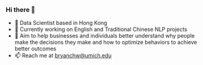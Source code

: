 ### Hi there 👋 

- 🌱 Data Scientist based in Hong Kong
- 🔭 Currently working on English and Traditional Chinese NLP projects
- 💬 Aim to help businesses and individuals better understand why people make the decisions they make and how to optimize behaviors to achieve better outcomes
- 📫 Reach me at bryanchw@umich.edu

<!--
**bryanchw/bryanchw** is a ✨ _special_ ✨ repository because its `README.md` (this file) appears on your GitHub profile.

Here are some ideas to get you started:

- 🔭 I’m currently working on ...
- 🌱 I’m currently learning ...
- 👯 I’m looking to collaborate on ...
- 🤔 I’m looking for help with ...
- 💬 Ask me about ...
- 📫 How to reach me: bryanchw@umich.edu
- 😄 Pronouns: ...
- ⚡ Fun fact: ...
-->
